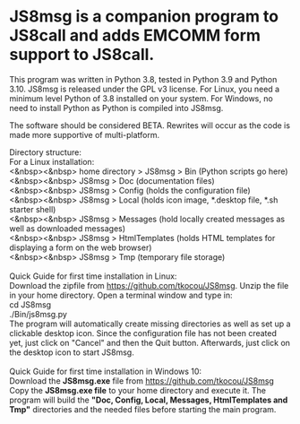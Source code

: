 # JS8msg is a companion program to JS8call and adds EMCOMM form support to JS8call. 
This program was written in Python 3.8, tested in Python 3.9 and Python 3.10. JS8msg is released under the GPL v3 license. 
For Linux, you need a minimum level Python of 3.8 installed on your system. For Windows, no need to install Python as Python is compiled into JS8msg.

The software should be considered BETA. Rewrites will occur as the code is made more supportive of multi-platform.

Directory structure:<br>
For a Linux installation:<br>
<&nbsp><&nbsp>  home directory > JS8msg > Bin (Python scripts go here)<br>
<&nbsp><&nbsp>  JS8msg > Doc (documentation files)<br>
<&nbsp><&nbsp>  JS8msg > Config (holds the configuration file)<br>
<&nbsp><&nbsp>  JS8msg > Local (holds icon image, *.desktop file, *.sh starter shell)<br>
<&nbsp><&nbsp>  JS8msg > Messages (hold locally created messages as well as downloaded messages)<br>
<&nbsp><&nbsp>  JS8msg > HtmlTemplates (holds HTML templates for displaying a form on the web browser)<br>
<&nbsp><&nbsp>  JS8msg > Tmp (temporary file storage)<br>
<br>
Quick Guide for first time installation in Linux:<br>
  Download the zipfile from https://github.com/tkocou/JS8msg. Unzip the file in your home directory. Open a terminal window and type in:<br>
    cd JS8msg<br>
    ./Bin/js8msg.py<br>
  The program will automatically create missing directories as well as set up a clickable desktop icon.
  Since the configuration file has not been created yet, just click on "Cancel" and then the Quit button. Afterwards, just click on the desktop icon to start JS8msg.
<br><br>
Quick Guide for first time installation in Windows 10:<br>
  Download the <b>JS8msg.exe</b> file from  https://github.com/tkocou/JS8msg
  Copy the <b>JS8msg.exe file</b> to your home directory and execute it. The program will build the <b>"Doc, Config, Local, Messages, HtmlTemplates and Tmp"</b> directories and the needed files before starting the main program.
